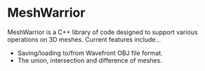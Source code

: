# MeshWarrior

MeshWarrior is a C++ library of code designed to support various operations on 3D meshes.  Current features include...

* Saving/loading to/from Wavefront OBJ file format.
* The union, intersection and difference of meshes.

